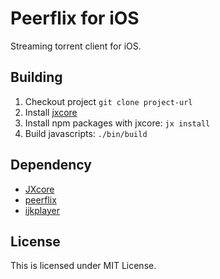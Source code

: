 # Peerflix for iOS

Streaming torrent client for iOS.

## Building

1. Checkout project ``git clone project-url``
2. Install [jxcore](http://jxcore.com/downloads/)
3. Install npm packages with jxcore: ``jx install``
4. Build javascripts: ``./bin/build``

## Dependency

- [JXcore](http://jxcore.com/home/)
- [peerflix](https://github.com/mafintosh/peerflix)
- [ijkplayer](https://github.com/Bilibili/ijkplayer)

## License

This is licensed under MIT License.

